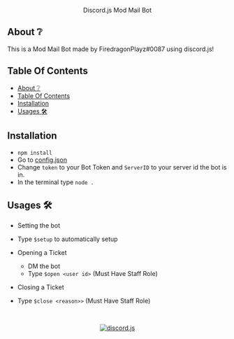 <div align="center">
  <p>
    Discord.js Mod Mail Bot
  </p>
</div>

## About ❔

This is a Mod Mail Bot made by FiredragonPlayz#0087 using discord.js!


## Table Of Contents

- [About ❔](#about-)
- [Table Of Contents](#table-of-contents)
- [Installation](#installation)
- [Usages 🛠](#usages-)


## Installation 

- `npm install` 
- Go to [config.json](config.json)
- Change `token` to your Bot Token and `ServerID` to your server id the bot is in.
- In the terminal type `node .`

## Usages 🛠

- Setting the bot
 - Type `$setup` to automatically setup

- Opening a Ticket
  - DM the bot
  - Type `$open <user id>` (Must Have Staff Role) 

- Closing a Ticket
 - Type `$close <reason>>` (Must Have Staff Role)


<div align="center">
  <br />
  <p>
    <a href="https://images-ext-1.discordapp.net/external/zdhL2uCIIClHcqcvSjhKwGMevn52WiFas8Z37EfXEkU/https/cdn.discordapp.com/emojis/798283025183801374.png"><img src="https://github.com/FiredragonPlayz"alt="discord.js" /></a>
  </p>
</div>